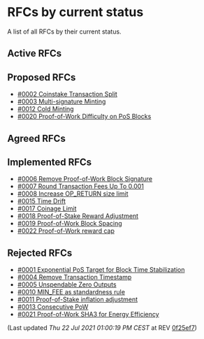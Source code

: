 # RFCs by current status

A list of all RFCs by their current status.

## Active RFCs


## Proposed RFCs

 - [#0002 Coinstake Transaction Split](./text/0002-split-coinstake-transaction/0002-split-coinstake-transaction.md)
 - [#0003 Multi-signature Minting](./text/0003-multisig-minting/0003-multisig-minting.md)
 - [#0012 Cold Minting](./text/0012-cold-minting/0012-cold-minting.md)
 - [#0020 Proof-of-Work Difficulty on PoS Blocks](./text/0020-pow-difficulty-on-pos-blocks/0020-pow-difficulty-on-pos-blocks.md)

## Agreed RFCs


## Implemented RFCs

 - [#0006 Remove Proof-of-Work Block Signature](./text/0006-remove-pow-block-signature/0006-remove-pow-block-signature.md)
 - [#0007 Round Transaction Fees Up To 0.001](./text/0007-round-transaction-fees-up-to-0.001/0007-round-transaction-fees-up-to-0.001.md)
 - [#0008 Increase OP_RETURN size limit](./text/0008-increase-op-return-size-limit/0008-increase-op-return-size-limit.md)
 - [#0015 Time Drift](./text/0015-time-drift/0015-time-drift.md)
 - [#0017 Coinage Limit](./text/0017-coinage-limit/0017-coinage-limit.md)
 - [#0018 Proof-of-Stake Reward Adjustment](./text/0018-pos-reward/0018-pos-reward.md)
 - [#0019 Proof-of-Work Block Spacing](./text/0019-pow-block-spacing/0019-pow-block-spacing.md)
 - [#0022 Proof-of-Work reward cap](./text/0022-pow-reward-cap/0022-pow-reward-cap.md)

## Rejected RFCs

 - [#0001 Exponential PoS Target for Block Time Stabilization](./text/0001-exponential-pos-target-for-block-time-stabilization/0001-exponential-pos-target-for-block-time-stabilization.md)
 - [#0004 Remove Transaction Timestamp](./text/0004-remove-transaction-timestamp/0004-remove-transaction-timestamp.md)
 - [#0005 Unspendable Zero Outputs](./text/0005-unspendable-zero-outputs/0005-unspendable-zero-outputs.md)
 - [#0010 MIN_FEE as standardness rule](./text/0010-min-fee-as-standardness-rule/0010-min-fee-as-standardness-rule.md)
 - [#0011 Proof-of-Stake inflation adjustment](./text/0011-pos-inflation-adjustment/0011-pos-inflation-adjustment.md)
 - [#0013 Consecutive PoW](./text/0013-consecutive-pow/0013-consecutive-pow.md)
 - [#0021 Proof-of-Work SHA3 for Energy Efficiency](./text/0021-pow-sha3/0021-pow-sha3.md)


(Last updated _Thu 22 Jul 2021 01:00:19 PM CEST_ at REV [0f25ef7](https://github.com/peercoin/rfcs/commit/0f25ef7a3095e296cf2bc99abe5b830c86ffc4de))
